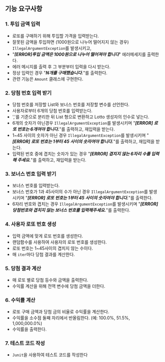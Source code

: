 
## 기능 요구사항


### 1. 투입 금액 입력
- 로또를 구매하기 위해 투입할 가격을 입력받는다.
- 잘못된 금액을 투입하면 (1000원으로 나누어 떨어지지 않는 경우) `IllegalArgumentException`를 발생시키고, 
- "***[ERROR]투입 금액은 1000원으로 나누어 떨어져야 합니다***" 에러메세지를 출력한다.
- 에러 메시지를 출력 후 그 부분부터 입력을 다시 받는다.
- 정상 입력인 경우 "***N개를 구매했습니다.***"를 출력한다.
- 관련 기능은 `Amount` 클래스에 구현한다.

### 2. 당첨 번호 입력 받기
- 당첨 번호를 저장할 List와 보너스 번호를 저장할 변수를 선언한다.
- 사용자로부터 6개의 당첨 번호를 입력받는다.
- ','를 기준으로 분리한 뒤 List<Integer> 형으로 변환하고 Lotto 생성자의 인수로 넣는다.
- 6개의 숫자가 아닌경우  `IllegalArgumentException`를 발생시키며 "***[ERROR] 로또 번호는 6개여야 합니다.***"를 출력하고, 재입력을 받는다.
- 1~45 사이의 숫자가 아닌 경우 `IllegalArgumentException`를 발생시키며 "***[ERROR] 로또 번호는 1부터 45 사이의 숫자여야 합니다.***"를 출력하고, 재입력을 받는다.
- 입력된 번호 중에 겹치는 숫자가 있는 경우 "***[ERROR] 겹치지 않는 6자리 수를 입력해 주세요.***"를 출력하고, 재입력을 받는다.

### 3. 보너스 번호 입력 받기
- 보너스 번호를 입력받는다.
- 보너스 번호가 1과 45사이의 수가 아닌 경우 `IllegalArgumentException`를 발생시키며 "***[ERROR] 로또 번호는 1부터 45 사이의 숫자여야 합니다.***"를 출력한다.
- 6자리 번호와 겹치는 경우 `IllegalArgumentException`를 발생시키며 "***[ERROR] 당첨번호와 겹치지 않는 보너스 번호를 입력해주세요.***"를 출력한다.

### 4. 사용자 로또 번호 생성
- 입력 금액에 맞게 로또 번호를 생성한다.
- 랜덤함수를 사용하여 사용자의 로또 번호를 생성한다.
- 로또 번호는 1~45사이의 겹치지 않는 수이다. 
- 매 `iter`마다 당첨 결과를 계산한다. 

### 5. 당첨 결과 계산
- 매 로또 별로 당첨 등수와 금액을 출력한다.
- 수익률 계산을 위해 전역 변수에 당첨 금액을 더한다.

### 6. 수익률 계산
- 로또 구매 금액과 당첨 금의 비율로 수익률을 계산한다.
- 수익률을 소수점 둘째 자리에서 반올림한다. (예: 100.0%, 51.5%, 1,000,000.0%)
- 수익률을 출력한다.

### 7. 테스트 코드 작성
- `Junit`을 사용하여 테스트 코드를 작성한다 